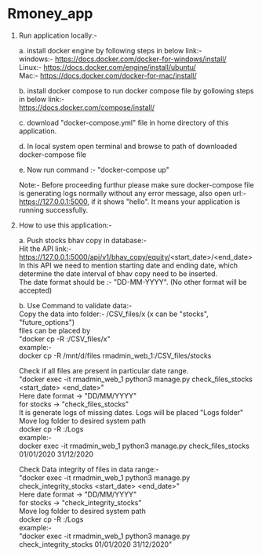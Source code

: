 # Rmoney_app

1. Run application locally:-

   a. install docker engine by following steps in below link:- <br />
      windows:- https://docs.docker.com/docker-for-windows/install/ <br />
      Linux:- https://docs.docker.com/engine/install/ubuntu/ <br />
      Mac:- https://docs.docker.com/docker-for-mac/install/ <br />
      
   b. install docker compose to run docker compose file by gollowing steps in below link:- <br />
      https://docs.docker.com/compose/install/ <br />
      
   c. download "docker-compose.yml" file in home directory of this application.
   
   d. In local system open terminal and browse to path of downloaded docker-compose file
   
   e. Now run command :- "docker-compose up"

   Note:- Before proceeding furthur please make sure docker-compose file is generating logs normally without any error message, also open url:- https://127.0.0.1:5000, if it shows "hello". It means your application is running successfully.
   
   
   
2. How to use this application:-

   a. Push stocks bhav copy in database:- <br />
      Hit the API link:- https://127.0.0.1:5000/api/v1/bhav_copy/equity/<start_date>/<end_date>  <br />
      In this API we need to mention starting date and ending date, which determine the date interval of bhav copy need to be inserted.  <br />
      The date format should be :- "DD-MM-YYYY". (No other format will be accepted)  <br />

   b. Use Command to validate data:-  <br />
      Copy the data into folder:- /CSV_files/x    (x can be "stocks", "future_options")  <br />
      files can be placed by  <br />
        "docker cp -R <source folder path> <flask contianer name>:/CSV_files/x"  <br />
      example:-  <br />
        docker cp -R /mnt/d/files rmadmin_web_1:/CSV_files/stocks  <br />
      
  
      Check if all files are present in particular date range.  <br />
        "docker exec -it rmadmin_web_1 python3 manage.py check_files_stocks <start_date> <end_date>"  <br />
        Here date format -> "DD/MM/YYYY"  <br />
        for stocks -> "check_files_stocks"  <br />
        It is generate logs of missing dates. Logs will be placed "Logs folder"  <br />
      Move log folder to desired system path  <br />
        docker cp -R <flask contianer name>:/Logs <destination path>  <br />
      example:-  <br />
        docker exec -it rmadmin_web_1 python3 manage.py check_files_stocks 01/01/2020 31/12/2020  <br />
      
  
      Check Data integrity of files in data range:-  <br />
        "docker exec -it rmadmin_web_1 python3 manage.py check_integrity_stocks <start_date> <end_date>"  <br />
        Here date format -> "DD/MM/YYYY"  <br />
        for stocks -> "check_integrity_stocks"  <br />
      Move log folder to desired system path  <br />
        docker cp -R <flask contianer name>:/Logs <destination path>  <br />
      example:-  <br />
        "docker exec -it rmadmin_web_1 python3 manage.py check_integrity_stocks 01/01/2020 31/12/2020"  <br />
   
  
      
   
